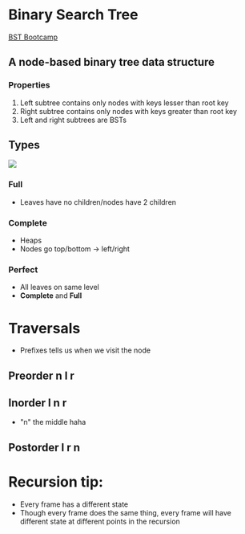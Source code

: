 # Binary Search Tree

[BST Bootcamp](https://www.youtube.com/watch?v=BHB0B1jFKQc)

## A node-based binary tree data structure

### Properties

1. Left subtree contains only nodes with keys lesser than root key
2. Right subtree contains only nodes with keys greater than root key
3. Left and right subtrees are BSTs

## Types
![](https://miro.medium.com/max/16000/1*CMGFtehu01ZEBgzHG71sMg.png)
### Full

- Leaves have no children/nodes have 2 children

### Complete 

- Heaps
- Nodes go top/bottom -> left/right

### Perfect

- All leaves on same level
- **Complete** and **Full**

# Traversals

- Prefixes tells us when we visit the node

## Preorder n l r

## Inorder l n r

- "n" the middle haha

## Postorder l r n

# Recursion tip: 

- Every frame has a different state
- Though every frame does the same thing, every frame will have different state at different points in the recursion